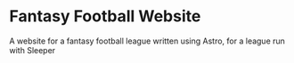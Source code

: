 # Fantasy Football Website

A website for a fantasy football league written using Astro, for a league run with Sleeper

